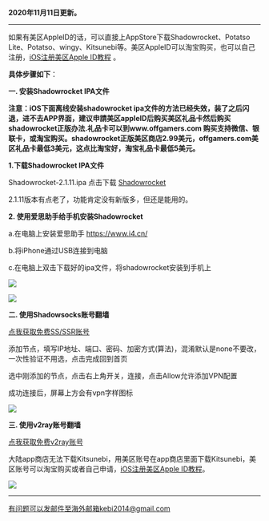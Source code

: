 **2020年11月11日更新。**

***

如果有美区AppleID的话，可以直接上AppStore下载Shadowrocket、Potatso Lite、Potatso、wingy、Kitsunebi等。美区AppleID可以淘宝购买，也可以自己注册，[iOS注册美区Apple ID教程](https://github.com/Alvin9999/new-pac/wiki/iOS%E6%B3%A8%E5%86%8C%E7%BE%8E%E5%8C%BAApple-ID%E6%95%99%E7%A8%8B) 。

**具体步骤如下**：

**一. 安装Shadowrocket IPA文件**

**注意：iOS下面离线安装shadowrocket ipa文件的方法已经失效，装了之后闪退，进不去APP界面，建议申請美区appleID后购买美区礼品卡然后购买shadowrocket正版办法.礼品卡可以到www.offgamers.com 购买支持微信、银联卡，或淘宝购买。shadowrocket正版美区商店2.99美元，offgamers.com美区礼品卡最低3美元，这点比淘宝好，淘宝礼品卡最低5美元。**


**1.下载Shadowrocket IPA文件**

Shadowrocket-2.1.11.ipa 点击下载 [Shadowrocket](https://tr61.free4444.xyz/Shadowrocket-2.1.11.ipa)

2.1.11版本有点老了，功能肯定没有新版多，但还是能用的。

**2. 使用爱思助手给手机安装Shadowrocket**

a.在电脑上安装爱思助手 https://www.i4.cn/

b.将iPhone通过USB连接到电脑

c.在电脑上双击下载好的ipa文件，将shadowrocket安装到手机上

![](https://cdn.jsdelivr.net/gh/Alvin9999/pac2/shadow1.png)

![](https://cdn.jsdelivr.net/gh/Alvin9999/pac2/ipa2.png)

**二. 使用Shadowsocks账号翻墙**

[点我获取免费SS/SSR账号](https://github.com/Alvin9999/new-pac/wiki/ss%E5%85%8D%E8%B4%B9%E8%B4%A6%E5%8F%B7)

添加节点，填写IP地址、端口、密码、加密方式(算法)，混淆默认是none不要改，一次性验证不用选，点击完成回到首页

选中刚添加的节点，点击右上角开关，连接，点击Allow允许添加VPN配置

成功连接后，屏幕上方会有vpn字样图标 

![](https://cdn.jsdelivr.net/gh/Alvin9999/pac2/ss_04.jpg)

**三. 使用v2ray账号翻墙**

[点我获取免费v2ray账号](https://github.com/Alvin9999/new-pac/wiki/v2ray%E5%85%8D%E8%B4%B9%E8%B4%A6%E5%8F%B7)

大陆app商店无法下载Kitsunebi，用美区账号在app商店里面下载Kitsunebi，美区账号可以淘宝购买或者自己申请，[iOS注册美区Apple ID教程](https://github.com/Alvin9999/new-pac/wiki/iOS%E6%B3%A8%E5%86%8C%E7%BE%8E%E5%8C%BAApple-ID%E6%95%99%E7%A8%8B)。

![](https://cdn.jsdelivr.net/gh/Alvin9999/PAC/v2ray/v2ray5.png)


***


有问题可以发邮件至海外邮箱kebi2014@gmail.com

